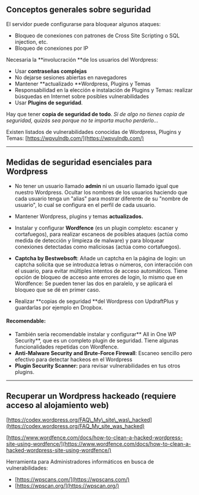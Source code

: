## Conceptos generales sobre seguridad

El servidor puede configurarse para bloquear algunos ataques:

* Bloqueo de conexiones con patrones de Cross Site Scripting o SQL injection, etc.
* Bloqueo de conexiones por IP

Necesaria la **involucración **de los usuarios del Wordpress:

* Usar **contraseñas complejas**
* No dejarse sesiones abiertas en navegadores
* Mantener **actualizado **Wordpress, Plugins y Temas 
* Responsabilidad en la elección e instalación de Plugins y Temas: realizar búsquedas en Internet sobre posibles vulnerabilidades
* Usar **Plugins de seguridad**.

Hay que tener **copia de seguridad de todo**. _Si de algo no tienes copia de seguridad, quizás sea porque no te importa mucho perderlo..._

Existen listados de vulnerabilidades conocidas de Wordpress, Plugins y Temas: [https://wpvulndb.com/](https://wpvulndb.com/)

---

## Medidas de seguridad esenciales para Wordpress

* No tener un usuario llamado **admin** ni un usuario llamado igual que nuestro Wordpress. Ocultar los nombres de los usuarios haciendo que cada usuario tenga un "alias" para mostrar diferente de su "nombre de usuario", lo cual se configura en el perfil de cada usuario.
* Mantener Wordpress, plugins y temas **actualizados.**
* Instalar y configurar **Wordfence** \(es un plugin completo: escaner y cortafuegos\), para realizar escaneos de posibles ataques \(actúa como medida de detección y limpieza de malware\) y para bloquear conexiones detectadas como maliciosas \(actúa como cortafuegos\). 

* **Captcha by Bestwebsoft**: Añade un captcha en la página de login: un captcha solicita que se introduzca letras o números, con interacción con el usuario, para evitar múltiples intentos de acceso automáticos. Tiene opción de bloqueo de acceso ante errores de login, lo mismo que en Wordfence: Se pueden tener las dos en paralelo, y se aplicará el bloqueo que se dé en primer caso.
* Realizar **copias de seguridad **del Wordpress con UpdraftPlus y guardarlas por ejemplo en Dropbox.

#### Recomendable:

* También sería recomendable instalar y configurar** All in One WP Security**, que es un completo plugin de seguridad. Tiene algunas funcionalidades repetidas con Wordfence.
* **Anti-Malware Security and Brute-Force Firewall**: Escaneo sencillo pero efectivo para detectar hackeos en el Wordpress
* **Plugin Security Scanner:** para revisar vulnerabilidades en tus otros plugins.

---

## Recuperar un Wordpress hackeado \(requiere acceso al alojamiento web\)

[https://codex.wordpress.org/FAQ\_My\_site\_was\_hacked](https://codex.wordpress.org/FAQ_My_site_was_hacked)

[https://www.wordfence.com/docs/how-to-clean-a-hacked-wordpress-site-using-wordfence/](https://www.wordfence.com/docs/how-to-clean-a-hacked-wordpress-site-using-wordfence/)

Herramienta para Administradores informáticos en busca de vulnerabilidades:

* [https://wpscans.com/](https://wpscans.com/)
* [https://wpscan.org/](https://wpscan.org/)



